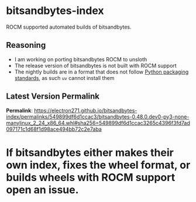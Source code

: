 # bitsandbytes-index

ROCM supported automated builds of bitsandbytes.

## Reasoning

- I am working on porting bitsandbytes ROCM to unsloth
- The release version of bitsandbytes is not built with ROCM support
- The nightly builds are in a format that does not follow [Python packaging standards](https://packaging.python.org/en/latest/specifications/binary-distribution-format/), as such `uv` cannot install them

## Latest Version Permalink

<!-- permalinks.py START -->
**Permalink**: https://electron271.github.io/bitsandbytes-index/permalinks/549899df6d1ccac3/bitsandbytes-0.48.0.dev0-py3-none-manylinux_2_24_x86_64.whl#sha256=549899df6d1ccac3265c4396f3fd7ad097171c1d68f1d98ace494bb72c2e7aba
<!-- permalinks.py END -->

# If bitsandbytes either makes their own index, fixes the wheel format, or builds wheels with ROCM support open an issue.
